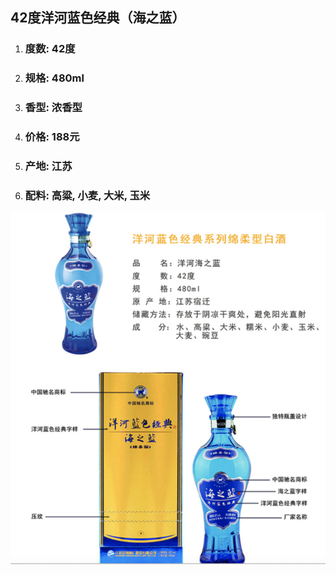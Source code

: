 ## 42度洋河蓝色经典（海之蓝）

1. ### 度数: 42度
2. ### 规格: 480ml
3. ### 香型: 浓香型
4. ### 价格: 188元
5. ### 产地: 江苏
6. ### 配料: 高粱, 小麦, 大米, 玉米

![](/assets/42度洋河蓝色经典（海之蓝）.png)

